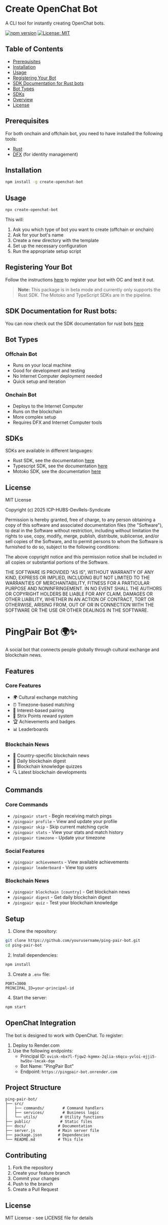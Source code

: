 # Create OpenChat Bot

A CLI tool for instantly creating OpenChat bots.

[![npm version](https://img.shields.io/npm/v/create-openchat-bot.svg)](https://www.npmjs.com/package/create-openchat-bot)
[![License: MIT](https://img.shields.io/badge/License-MIT-yellow.svg)](https://opensource.org/licenses/MIT)

## Table of Contents
- [Prerequisites](#prerequisites)
- [Installation](#installation)
- [Usage](#usage)
- [Registering Your Bot](#registering-your-bot)
- [SDK Documentation for Rust bots](#sdk-documentation-for-rust-bots)
- [Bot Types](#bot-types)
- [SDKs](#sdks)
- [Overview](#overview)
- [License](#license)

## Prerequisites

For both onchain and offchain bot, you need to have installed the following tools: 
- [Rust](https://www.rust-lang.org/tools/install)
- [DFX](https://internetcomputer.org/docs/current/developer-docs/setup/install/) (for identity management)

## Installation

```bash
npm install -g create-openchat-bot
```

## Usage

```bash
npx create-openchat-bot
```

This will:
1. Ask you which type of bot you want to create (offchain or onchain)
2. Ask for your bot's name
3. Create a new directory with the template
4. Set up the necessary configuration
5. Run the appropriate setup script

## Registering Your Bot

Follow the instructions [here](https://github.com/ICP-HUBS-DevRels-Syndicate/openchat-bots/blob/main/REGISTER-BOT.md) to register your bot with OC and test it out.

> **Note:** This package is in beta mode and currently only supports the Rust SDK. The Motoko and TypeScript SDKs are in the pipeline.

## SDK Documentation for Rust bots: 
You can now check out the SDK documentation for rust bots [here](https://github.com/open-chat-labs/open-chat-bots/tree/main/rs/sdk)

## Bot Types

### Offchain Bot
- Runs on your local machine
- Good for development and testing
- No Internet Computer deployment needed
- Quick setup and iteration

### Onchain Bot
- Deploys to the Internet Computer
- Runs on the blockchain
- More complex setup
- Requires DFX and Internet Computer tools

## SDKs

SDKs are available in different languages: 
- Rust SDK, see the documentation [here](https://github.com/open-chat-labs/open-chat-bots/blob/main/rs/README.md)
- Typescript SDK, see the documentation [here](https://github.com/open-chat-labs/open-chat-bots/blob/main/ts/README.md)
- Motoko SDK, see the documentation [here](https://github.com/open-chat-labs/open-chat-bots/blob/main/motoko/README.md)

## License

MIT License

Copyright (c) 2025 ICP-HUBS-DevRels-Syndicate

Permission is hereby granted, free of charge, to any person obtaining a copy
of this software and associated documentation files (the "Software"), to deal
in the Software without restriction, including without limitation the rights
to use, copy, modify, merge, publish, distribute, sublicense, and/or sell
copies of the Software, and to permit persons to whom the Software is
furnished to do so, subject to the following conditions:

The above copyright notice and this permission notice shall be included in all
copies or substantial portions of the Software.

THE SOFTWARE IS PROVIDED "AS IS", WITHOUT WARRANTY OF ANY KIND, EXPRESS OR
IMPLIED, INCLUDING BUT NOT LIMITED TO THE WARRANTIES OF MERCHANTABILITY,
FITNESS FOR A PARTICULAR PURPOSE AND NONINFRINGEMENT. IN NO EVENT SHALL THE
AUTHORS OR COPYRIGHT HOLDERS BE LIABLE FOR ANY CLAIM, DAMAGES OR OTHER
LIABILITY, WHETHER IN AN ACTION OF CONTRACT, TORT OR OTHERWISE, ARISING FROM,
OUT OF OR IN CONNECTION WITH THE SOFTWARE OR THE USE OR OTHER DEALINGS IN THE
SOFTWARE.

# PingPair Bot 🌍✨

A social bot that connects people globally through cultural exchange and blockchain news.

## Features

### Core Features
- 🌍 Cultural exchange matching
- ⏰ Timezone-based matching
- 🎯 Interest-based pairing
- 💫 Strix Points reward system
- 🏆 Achievements and badges
- 📊 Leaderboards

### Blockchain News
- 📰 Country-specific blockchain news
- 📅 Daily blockchain digest
- 🎯 Blockchain knowledge quizzes
- 🔍 Latest blockchain developments

## Commands

### Core Commands
- `/pingpair start` - Begin receiving match pings
- `/pingpair profile` - View and update your profile
- `/pingpair skip` - Skip current matching cycle
- `/pingpair stats` - View your stats and match history
- `/pingpair timezone` - Update your timezone

### Social Features
- `/pingpair achievements` - View available achievements
- `/pingpair leaderboard` - View top users

### Blockchain News
- `/pingpair blockchain [country]` - Get blockchain news
- `/pingpair digest` - Get daily blockchain digest
- `/pingpair quiz` - Test your blockchain knowledge

## Setup

1. Clone the repository:
```bash
git clone https://github.com/yourusername/ping-pair-bot.git
cd ping-pair-bot
```

2. Install dependencies:
```bash
npm install
```

3. Create a `.env` file:
```env
PORT=3000
PRINCIPAL_ID=your-principal-id
```

4. Start the server:
```bash
npm start
```

## OpenChat Integration

The bot is designed to work with OpenChat. To register:

1. Deploy to Render.com
2. Use the following endpoints:
   - Principal ID: `ovisk-nbx7l-fjqw2-kgmmx-2qlia-s6qcu-yvloi-ejji5-hw5bv-lmcak-dqe`
   - Bot Name: "PingPair Bot"
   - Endpoint: `https://pingpair-bot.onrender.com`

## Project Structure

```
ping-pair-bot/
├── src/
│   ├── commands/        # Command handlers
│   ├── services/        # Business logic
│   └── utils/          # Utility functions
├── public/             # Static files
├── docs/              # Documentation
├── server.js          # Main server file
├── package.json       # Dependencies
└── README.md          # This file
```

## Contributing

1. Fork the repository
2. Create your feature branch
3. Commit your changes
4. Push to the branch
5. Create a Pull Request

## License

MIT License - see LICENSE file for details 